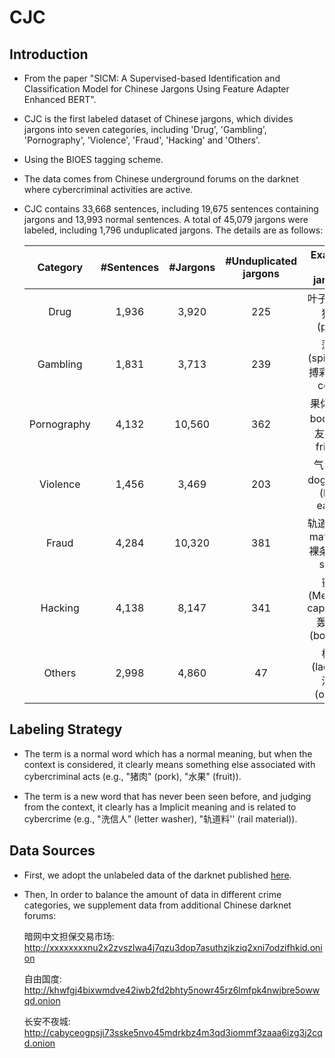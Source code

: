 # CJC

## Introduction

- From the paper "SICM: A Supervised-based Identification and Classification Model for Chinese Jargons Using Feature Adapter Enhanced BERT".

- CJC is the first labeled dataset of Chinese jargons, which divides jargons into seven categories, including 'Drug', 'Gambling', 'Pornography', 'Violence', 'Fraud', 'Hacking' and 'Others'.

- Using the BIOES tagging scheme.

- The data comes from Chinese underground forums on the darknet where cybercriminal activities are active.

- CJC contains 33,668 sentences, including 19,675 sentences containing jargons and 13,993 normal sentences. A total of 45,079 jargons were labeled, including 1,796 unduplicated jargons. The details are as follows:

  |  Category   | #Sentences | #Jargons | #Unduplicated jargons |            Example of jargons            |
  | :---------: | :--------: | :------: | :-------------------: | :--------------------------------------: |
  |    Drug     |   1,936    |  3,920   |          225          |          叶子(leaf), 猪肉(pork)          |
  |  Gambling   |   1,831    |  3,713   |          239          |     菠菜(spinach), 搏彩(fight color)     |
  | Pornography |   4,132    |  10,560  |          362          |   果体(fruit body), 狼友(wolf friend)    |
  |  Violence   |   1,456    |  3,469   |          203          |     气狗(air dog), 秃鹰(bald eagle)      |
  |    Fraud    |   4,284    |  10,320  |          381          | 轨道料(rail material), 裸条(bare strip)  |
  |   Hacking   |   4,138    |  8,147   |          341          | 蜜獾(Mellivora capensis), 轰炸机(bomber) |
  |   Others    |   2,998    |  4,860   |          47           |        梯子(ladder), 洋葱(onion)         |



## Labeling Strategy

- The term is a normal word which has a normal meaning, but when the context is considered, it clearly means something else associated with cybercriminal acts (e.g., "猪肉" (pork), "水果" (fruit)).

- The term is a new word that has never been seen before, and judging from the context, it clearly has a Implicit meaning and is related to cybercrime (e.g., "洗信人" (letter washer), "轨道料'' (rail material)).



## Data Sources

- First, we adopt the unlabeled data of the darknet published [here](https://github.com/KL4MVP/Chinese-Jargon-Detection/tree/master/dataset).

- Then, In order to balance the amount of data in different crime categories, we supplement data from additional Chinese darknet forums:

  暗网中文担保交易市场: http://xxxxxxxxnu2x2zvszlwa4j7qzu3dop7asuthzjkziq2xni7odzifhkid.onion

  自由国度: http://khwfgj4bixwmdve42iwb2fd2bhty5nowr45rz6lmfpk4nwjbre5owwqd.onion

  长安不夜城: http://cabyceogpsji73sske5nvo45mdrkbz4m3qd3iommf3zaaa6izg3j2cqd.onion

